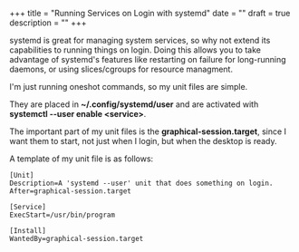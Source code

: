+++
title = "Running Services on Login with systemd"
date = ""
draft = true
description = ""
+++

systemd is great for managing system services, so why not extend its capabilities to running things on login. Doing this allows you to take advantage of systemd's features like restarting on failure for long-running daemons, or using slices/cgroups for resource managment.

I'm just running oneshot commands, so my unit files are simple.

They are placed in **~/.config/systemd/user** and are activated with **systemctl --user enable \<service\>**.

The important part of my unit files is the **graphical-session.target**, since I want them to start, not just when I login, but when the desktop is ready.

A template of my unit file is as follows:

```systemd
[Unit]
Description=A 'systemd --user' unit that does something on login.
After=graphical-session.target

[Service]
ExecStart=/usr/bin/program

[Install]
WantedBy=graphical-session.target
```